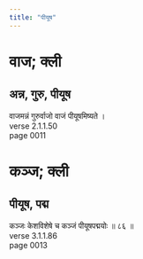 ```yaml
---
title: "पीयूष"
---
```


# वाज; क्ली
## अन्न, गुरु, पीयूष
वाजमन्नं गुरुर्वाजो वाजं पीयूषमिष्यते ।<br />verse 2.1.1.50<br />page 0011

# कञ्ज; क्ली
## पीयूष, पद्म
कञ्जः केशविशेषे च कञ्जं पीयूषपद्मयोः ॥ ८६ ॥<br />verse 3.1.1.86<br />page 0013

